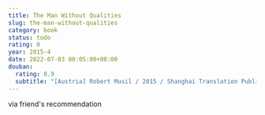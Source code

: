 ```yaml
---
title: The Man Without Qualities
slug: the-man-without-qualities
category: book
status: todo
rating: 0
year: 2015-4
date: 2022-07-03 00:05:00+08:00
douban:
  rating: 8.9
  subtitle: "[Austria] Robert Musil / 2015 / Shanghai Translation Publishing House"
---
```


via friend's recommendation

